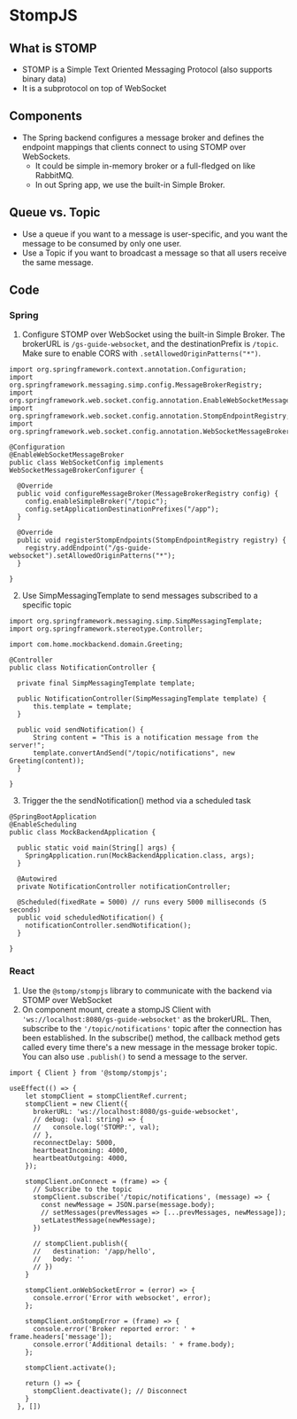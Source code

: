 # StompJS

## What is STOMP
- STOMP is a Simple Text Oriented Messaging Protocol (also supports binary data)
- It is a subprotocol on top of WebSocket

## Components
- The Spring backend configures a message broker and defines the endpoint mappings that clients connect to using STOMP over WebSockets.
  - It could be simple in-memory broker or a full-fledged on like RabbitMQ.
  - In out Spring app, we use the built-in Simple Broker.

## Queue vs. Topic
- Use a queue if you want to a message is user-specific, and you want the message to be consumed by only one user.
- Use a Topic if you want to broadcast a message so that all users receive the same message.


## Code

### Spring

1. Configure STOMP over WebSocket using the built-in Simple Broker. The brokerURL is ```/gs-guide-websocket```, and the destinationPrefix is ```/topic```. Make sure to enable CORS with ```.setAllowedOriginPatterns("*")```.
```
import org.springframework.context.annotation.Configuration;
import org.springframework.messaging.simp.config.MessageBrokerRegistry;
import org.springframework.web.socket.config.annotation.EnableWebSocketMessageBroker;
import org.springframework.web.socket.config.annotation.StompEndpointRegistry;
import org.springframework.web.socket.config.annotation.WebSocketMessageBrokerConfigurer;

@Configuration
@EnableWebSocketMessageBroker
public class WebSocketConfig implements WebSocketMessageBrokerConfigurer {

  @Override
  public void configureMessageBroker(MessageBrokerRegistry config) {
    config.enableSimpleBroker("/topic");
    config.setApplicationDestinationPrefixes("/app");
  }

  @Override
  public void registerStompEndpoints(StompEndpointRegistry registry) {
    registry.addEndpoint("/gs-guide-websocket").setAllowedOriginPatterns("*");
  }

}
```

2. Use SimpMessagingTemplate to send messages subscribed to a specific topic
```
import org.springframework.messaging.simp.SimpMessagingTemplate;
import org.springframework.stereotype.Controller;

import com.home.mockbackend.domain.Greeting;

@Controller
public class NotificationController {
	
  private final SimpMessagingTemplate template;

  public NotificationController(SimpMessagingTemplate template) {
      this.template = template;
  }
  
  public void sendNotification() {
      String content = "This is a notification message from the server!";
      template.convertAndSend("/topic/notifications", new Greeting(content));
  }

}
```

3. Trigger the the sendNotification() method via a scheduled task
```
@SpringBootApplication
@EnableScheduling
public class MockBackendApplication {

  public static void main(String[] args) {
    SpringApplication.run(MockBackendApplication.class, args);
  }

  @Autowired
  private NotificationController notificationController;
  
  @Scheduled(fixedRate = 5000) // runs every 5000 milliseconds (5 seconds)
  public void scheduledNotification() {
    notificationController.sendNotification();
  }

}
```

### React

1. Use the ```@stomp/stompjs``` library to communicate with the backend via STOMP over WebSocket
2. On component mount, create a stompJS Client with ```'ws://localhost:8080/gs-guide-websocket'``` as the brokerURL. Then, subscribe to the ```'/topic/notifications'``` topic after the connection has been established. In the subscribe() method, the callback method gets called every time there's a new message in the message broker topic. You can also use ```.publish()``` to send a message to the server.
```
import { Client } from '@stomp/stompjs';

useEffect(() => {
    let stompClient = stompClientRef.current;
    stompClient = new Client({
      brokerURL: 'ws://localhost:8080/gs-guide-websocket',
      // debug: (val: string) => {
      //   console.log('STOMP:', val);
      // },
      reconnectDelay: 5000,
      heartbeatIncoming: 4000,
      heartbeatOutgoing: 4000,
    });

    stompClient.onConnect = (frame) => {
      // Subscribe to the topic
      stompClient.subscribe('/topic/notifications', (message) => {
        const newMessage = JSON.parse(message.body);
        // setMessages(prevMessages => [...prevMessages, newMessage]);
        setLatestMessage(newMessage);
      })

      // stompClient.publish({
      //   destination: '/app/hello',
      //   body: ''
      // })
    }

    stompClient.onWebSocketError = (error) => {
      console.error('Error with websocket', error);
    };
    
    stompClient.onStompError = (frame) => {
      console.error('Broker reported error: ' + frame.headers['message']);
      console.error('Additional details: ' + frame.body);
    };

    stompClient.activate();

    return () => {
      stompClient.deactivate(); // Disconnect
    }
  }, [])
```
